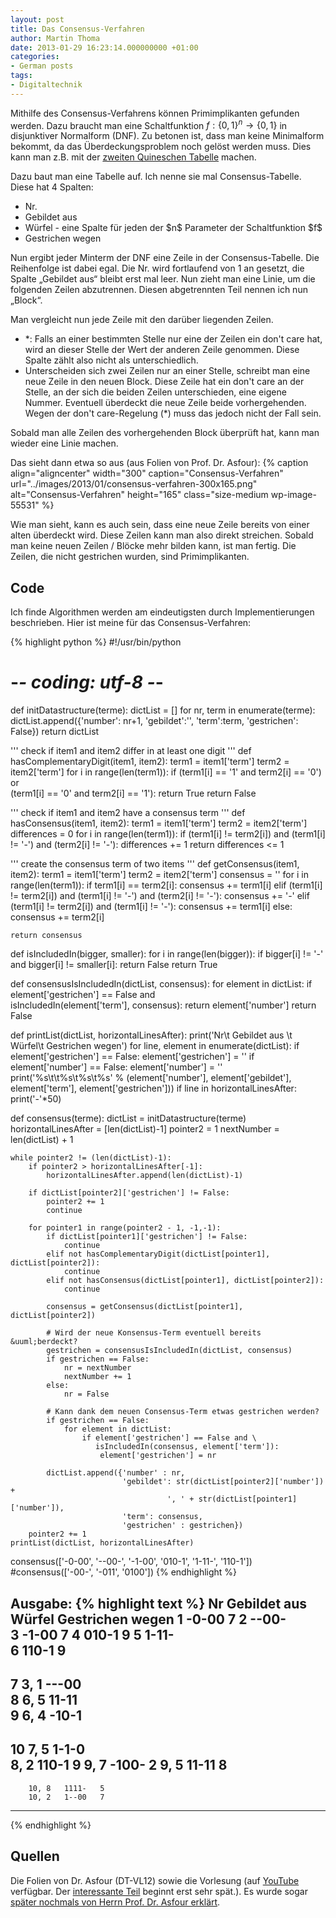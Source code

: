 ```yaml
---
layout: post
title: Das Consensus-Verfahren
author: Martin Thoma
date: 2013-01-29 16:23:14.000000000 +01:00
categories:
- German posts
tags:
- Digitaltechnik
---
```

Mithilfe des Consensus-Verfahrens k&ouml;nnen Primimplikanten gefunden werden. Dazu braucht man eine Schaltfunktion $f:\{0,1\}^n \rightarrow \{0,1\}$ in disjunktiver Normalform (DNF). Zu betonen ist, dass man keine Minimalform bekommt, da das &Uuml;berdeckungsproblem noch gel&ouml;st werden muss. Dies kann man z.B. mit der <a href="../das-quine-mccluskey-verfahren/" title="Das Quine-McCluskey-Verfahren">zweiten Quineschen Tabelle</a> machen.

Dazu baut man eine Tabelle auf. Ich nenne sie mal Consensus-Tabelle. Diese hat 4 Spalten:
<ul>
  <li>Nr.</li>
  <li>Gebildet aus</li>
  <li>W&uuml;rfel - eine Spalte f&uuml;r jeden der $n$ Parameter der Schaltfunktion $f$</li>
  <li>Gestrichen wegen</li>
</ul>

Nun ergibt jeder Minterm der DNF eine Zeile in der Consensus-Tabelle. Die Reihenfolge ist dabei egal. Die Nr. wird fortlaufend von 1 an gesetzt, die Spalte &bdquo;Gebildet aus&ldquo; bleibt erst mal leer. Nun zieht man eine Linie, um die folgenden Zeilen abzutrennen. Diesen abgetrennten Teil nennen ich nun &bdquo;Block&ldquo;.

Man vergleicht nun jede Zeile mit den dar&uuml;ber liegenden Zeilen.
<ul>
<li>*: Falls an einer bestimmten Stelle nur eine der Zeilen ein don't care hat, wird an dieser Stelle der Wert der anderen Zeile genommen. Diese Spalte z&auml;hlt also nicht als unterschiedlich.</li>
<li>Unterscheiden sich zwei Zeilen nur an einer Stelle, schreibt man eine neue Zeile in den neuen Block. Diese Zeile hat ein don't care an der Stelle, an der sich die beiden Zeilen unterschieden, eine eigene Nummer. Eventuell &uuml;berdeckt die neue Zeile beide vorhergehenden. Wegen der don't care-Regelung (*) muss das jedoch nicht der Fall sein.</li>
</ul>
Sobald man alle Zeilen des vorhergehenden Block &uuml;berpr&uuml;ft hat, kann man wieder eine Linie machen.

Das sieht dann etwa so aus (aus Folien von Prof. Dr. Asfour):
{% caption align="aligncenter" width="300" caption="Consensus-Verfahren" url="../images/2013/01/consensus-verfahren-300x165.png" alt="Consensus-Verfahren"  height="165" class="size-medium wp-image-55531" %}

Wie man sieht, kann es auch sein, dass eine neue Zeile bereits von einer alten &uuml;berdeckt wird. Diese Zeilen kann man also direkt streichen.
Sobald man keine neuen Zeilen / Bl&ouml;cke mehr bilden kann, ist man fertig. Die Zeilen, die nicht gestrichen wurden, sind Primimplikanten.

<h2>Code</h2>
Ich finde Algorithmen werden am eindeutigsten durch Implementierungen beschrieben. Hier ist meine f&uuml;r das Consensus-Verfahren:

{% highlight python %}
#!/usr/bin/python
# -*- coding: utf-8 -*-

def initDatastructure(terme):
	dictList = []
	for nr, term in enumerate(terme):
		dictList.append({'number': nr+1, 'gebildet':'', 
					     'term':term, 'gestrichen': False})
	return dictList

''' check if item1 and item2 differ in at least one digit '''
def hasComplementaryDigit(item1, item2):
	term1 = item1['term']
	term2 = item2['term']
	for i in range(len(term1)):
		if (term1[i] == '1' and term2[i] == '0') or \
		   (term1[i] == '0' and term2[i] == '1'):
			return True
	return False

''' check if item1 and item2 have a consensus term '''
def hasConsensus(item1, item2):
	term1 = item1['term']
	term2 = item2['term']
	differences = 0
	for i in range(len(term1)):
		if (term1[i] != term2[i]) and (term1[i] != '-') and (term2[i] != '-'):
			differences += 1
	return differences <= 1

''' create the consensus term of two items '''
def getConsensus(item1, item2):
	term1 = item1['term']
	term2 = item2['term']
	consensus = ''
	for i in range(len(term1)):
		if term1[i] == term2[i]:
			consensus += term1[i]
		elif (term1[i] != term2[i]) and (term1[i] != '-') and (term2[i] != '-'):
			consensus += '-'
		elif (term1[i] != term2[i]) and (term1[i] != '-'):
			consensus += term1[i]
		else:
			consensus += term2[i]

	return consensus

def isIncludedIn(bigger, smaller):
	for i in range(len(bigger)):
		if bigger[i] != '-' and bigger[i] != smaller[i]:
			return False
	return True

def consensusIsIncludedIn(dictList, consensus):
	for element in dictList:
		if element['gestrichen'] == False and \
		   isIncludedIn(element['term'], consensus):
			return element['number']
	return False

def printList(dictList, horizontalLinesAfter):
	print('Nr\t Gebildet aus \t W&uuml;rfel\t Gestrichen wegen')
	for line, element in enumerate(dictList):
		if element['gestrichen'] == False:
			element['gestrichen'] = ''
		if element['number'] == False:
			element['number'] = ''
		print('%s\t\t%s\t%s\t%s' % (element['number'], element['gebildet'], 
				element['term'], element['gestrichen']))
		if line in horizontalLinesAfter:
			print('-'*50)

def consensus(terme):
	dictList = initDatastructure(terme)
	horizontalLinesAfter = [len(dictList)-1]
	pointer2 = 1
	nextNumber = len(dictList) + 1

	while pointer2 != (len(dictList)-1):
		if pointer2 > horizontalLinesAfter[-1]:
			horizontalLinesAfter.append(len(dictList)-1)

		if dictList[pointer2]['gestrichen'] != False:
			pointer2 += 1
			continue

		for pointer1 in range(pointer2 - 1, -1,-1):
			if dictList[pointer1]['gestrichen'] != False:
				continue
			elif not hasComplementaryDigit(dictList[pointer1], dictList[pointer2]):
				continue
			elif not hasConsensus(dictList[pointer1], dictList[pointer2]):
				continue

			consensus = getConsensus(dictList[pointer1], dictList[pointer2])

			# Wird der neue Konsensus-Term eventuell bereits &uuml;berdeckt?
			gestrichen = consensusIsIncludedIn(dictList, consensus)
			if gestrichen == False:
				nr = nextNumber
				nextNumber += 1
			else:
				nr = False

			# Kann dank dem neuen Consensus-Term etwas gestrichen werden?
			if gestrichen == False:
				for element in dictList:
					if element['gestrichen'] == False and \
				  	   isIncludedIn(consensus, element['term']):
						element['gestrichen'] = nr

			dictList.append({'number' : nr, 
							 'gebildet': str(dictList[pointer2]['number']) + 
							           ', ' + str(dictList[pointer1]['number']),
							 'term': consensus,
							 'gestrichen' : gestrichen})
		pointer2 += 1
	printList(dictList, horizontalLinesAfter)

consensus(['-0-00', '--00-', '-1-00', '010-1', '1-11-', '110-1'])
#consensus(['-00-', '-011', '0100'])
{% endhighlight %}

Ausgabe:
{% highlight text %}
Nr	 Gebildet aus 	 W&uuml;rfel	 Gestrichen wegen
1			-0-00	7
2			--00-	
3			-1-00	7
4			010-1	9
5			1-11-	
6			110-1	9
--------------------------------------------------
7		3, 1	---00	
8		6, 5	11-11	
9		6, 4	-10-1	
--------------------------------------------------
10		7, 5	1-1-0	
		8, 2	110-1	9
		9, 7	-100-	2
		9, 5	11-11	8
--------------------------------------------------
		10, 8	1111-	5
		10, 2	1--00	7
--------------------------------------------------
{% endhighlight %}

<h2>Quellen</h2>
Die Folien von Dr. Asfour (DT-VL12) sowie die Vorlesung (auf <a href="http://www.youtube.com/watch?v=K1NAj4ecPDw#t=31m18s">YouTube</a> verf&uuml;gbar. Der <a href="http://www.youtube.com/watch?v=K1NAj4ecPDw#t=47m30s">interessante Teil</a> beginnt erst sehr sp&auml;t.). Es wurde sogar <a href="http://www.youtube.com/watch?v=4X1w0B4w65k#t=1h10m38s">sp&auml;ter nochmals von Herrn Prof. Dr. Asfour erkl&auml;rt</a>.
